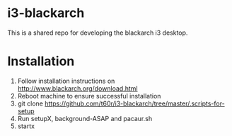 i3-blackarch
============

This is a shared repo for developing the blackarch i3 desktop.

Installation
============

1. Follow installation instructions on http://www.blackarch.org/download.html
2. Reboot machine to ensure successful installation
3. git clone https://github.com/t60r/i3-blackarch/tree/master/.scripts-for-setup
4. Run setupX, background-ASAP and pacaur.sh
5. startx
